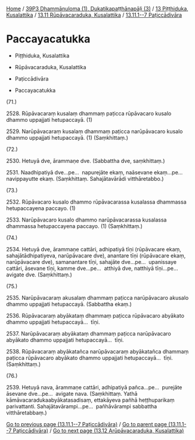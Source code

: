 
[Home](/) / [39P3 Dhammānuloma (1), Dukatikapaṭṭhānapāḷi (3)](../../../../39P3.md) / [13 Piṭṭhiduka, Kusalattika](../../../13.md) / [13.11 Rūpāvacaraduka, Kusalattika](../../13.11.md) / [13.11.1--7 Paṭiccādivāra](../13.11.1--7.md)

# Paccayacatukka

* Piṭṭhiduka, Kusalattika

* Rūpāvacaraduka, Kusalattika

* Paṭiccādivāra

* Paccayacatukka

(71.)

2528\. Rūpāvacaraṃ kusalaṃ dhammaṃ paṭicca rūpāvacaro kusalo dhammo uppajjati hetupaccayā. (1)

2529\. Narūpāvacaraṃ kusalaṃ dhammaṃ paṭicca narūpāvacaro kusalo dhammo uppajjati hetupaccayā. (1) (Saṃkhittaṃ.)

(72.)

2530\. Hetuyā dve, ārammaṇe dve. (Sabbattha dve, saṃkhittaṃ.)

2531\. Naadhipatiyā dve…pe…  napurejāte ekaṃ, naāsevane ekaṃ…pe…  navippayutte ekaṃ. (Saṃkhittaṃ. Sahajātavārādi vitthāretabbo.)

(73.)

2532\. Rūpāvacaro kusalo dhammo rūpāvacarassa kusalassa dhammassa hetupaccayena paccayo. (1)

2533\. Narūpāvacaro kusalo dhammo narūpāvacarassa kusalassa dhammassa hetupaccayena paccayo. (1) (Saṃkhittaṃ.)

(74.)

2534\. Hetuyā dve, ārammaṇe cattāri, adhipatiyā tīṇi (rūpāvacare ekaṃ, sahajātādhipatiyeva, narūpāvacare dve), anantare tīṇi (rūpāvacare ekaṃ, narūpāvacare dve), samanantare tīṇi, sahajāte dve…pe…  upanissaye cattāri, āsevane tīṇi, kamme dve…pe…  atthiyā dve, natthiyā tīṇi…pe…  avigate dve. (Saṃkhittaṃ.)

(75.)

2535\. Narūpāvacaraṃ akusalaṃ dhammaṃ paṭicca narūpāvacaro akusalo dhammo uppajjati hetupaccayā. (Sabbattha ekaṃ.)

2536\. Rūpāvacaraṃ abyākataṃ dhammaṃ paṭicca rūpāvacaro abyākato dhammo uppajjati hetupaccayā…  tīṇi.

2537\. Narūpāvacaraṃ abyākataṃ dhammaṃ paṭicca narūpāvacaro abyākato dhammo uppajjati hetupaccayā…  tīṇi.

2538\. Rūpāvacaraṃ abyākatañca narūpāvacaraṃ abyākatañca dhammaṃ paṭicca rūpāvacaro abyākato dhammo uppajjati hetupaccayā…  tīṇi. (Saṃkhittaṃ.)

(76.)

2539\. Hetuyā nava, ārammaṇe cattāri, adhipatiyā pañca…pe…  purejāte āsevane dve…pe…  avigate nava. (Saṃkhittaṃ. Yathā kāmāvacaradukaabyākatasadisaṃ, ettakāyeva pañhā heṭṭhuparikaṃ parivattanti. Sahajātavārampi…pe…  pañhāvārampi sabbattha vitthāretabbaṃ.)

[Go to previous page (13.11.1--7 Paṭiccādivāra)](../13.11.1--7.md) / [Go to parent page (13.11.1--7 Paṭiccādivāra)](../13.11.1--7.md) / [Go to next page (13.12 Arūpāvacaraduka, Kusalattika)](../../13.12.md)


